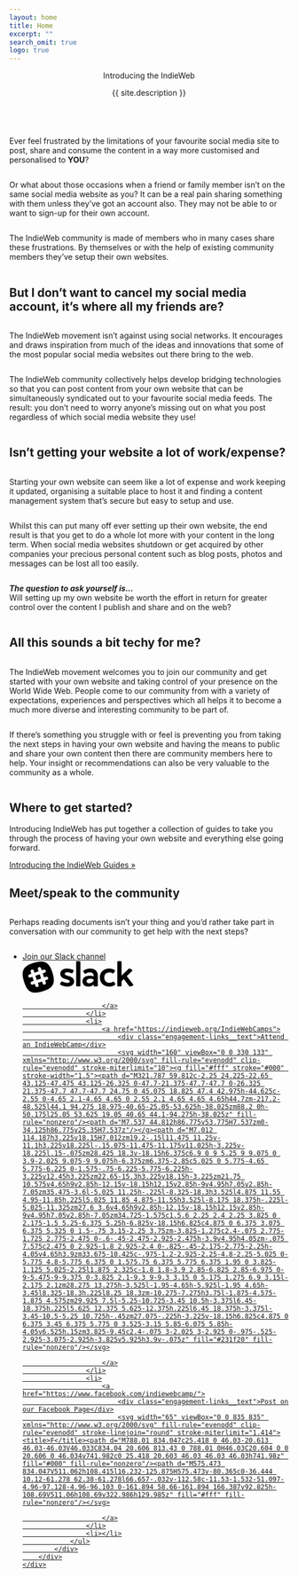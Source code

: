 ```yaml
---
layout: home
title: Home
excerpt: ""
search_omit: true
logo: true
---
```


<header class="masthead masthead__big">
	<div class="wrap">
			<div class="masthead__tagline">Introducing the IndieWeb</div>
			<p class="masthead__excerpt">{{ site.description }}</p>
	</div>
</header><!-- /.masthead -->

<section class="section section-c1" id="section-1">
	<div class="section-content">
		<div class="row">
			<div class="column column-center small-12">
				<p>Ever feel frustrated by the limitations of your favourite social media site to post, share and consume the content in a way more customised and personalised to <strong>YOU</strong>?</p>
			</div>
			<div class="column small-12 medium-6">
				<p>Or what about those occasions when a friend or family member isn’t on the same social media website as you? It can be a real pain sharing something with them unless they’ve got an account also. They may not be able to or want to sign-up for their own account.</p>
			</div>
			<!-- <div class="column small-12 medium-6 medium-offset-6"> -->
			<div class="column column-center small-12">
				<p>The IndieWeb community is made of members who in many cases share these frustrations. By themselves or with the help of existing community members they’ve setup their own websites.</p>
			</div>
		</div>
	</div>
</section>

<section class="section section-c1 section-b1" id="section-2">
	<div class="section-content">
		<div class="row">
			<div class="column column-header small-12 medium-6">
				<h2>But I don’t want to cancel my social media account, it’s where all my friends are?</h2>
			</div>
			<div class="column medium-6 small-12">
				<p>The IndieWeb movement isn’t against using social networks. It encourages and draws inspiration from much of the ideas and innovations that some of the most popular social media websites out there bring to the web.</p>
			</div>
			<div class="column small-12">
				<p>The IndieWeb community collectively helps develop bridging technologies so that you can post content from your own website that can be simultaneously syndicated out to your favourite social media feeds. The result: you don’t need to worry anyone’s missing out on what you post regardless of which social media website they use!</p>
			</div>
		</div>
	</div>
</section>

<section class="section section-c1" id="section-3">
	<div class="section-content">
		<h2>Isn’t getting your website a lot of work/expense?</h2>
		<div class="row">
			<div class="column medium-6 small-12">
				<p class="spacer">Starting your own website can seem like a lot of expense and work keeping it updated, organising a suitable place to host it and finding a content management system that’s secure but easy to setup and use.</p>
			</div>
			<div class="column medium-6 small-12">
				<p>Whilst this can put many off ever setting up their own website, the end result is that you get to do a whole lot more with your content in the long term. When social media websites shutdown or get acquired by other companies your precious personal content such as blog posts, photos and messages can be lost all too easily.</p>
			</div>
			<div class="column column-center small-12">
				<p><em><strong>The question to ask yourself is...</strong></em><br>Will setting up my own website be worth the effort in return for greater control over the content I publish and share and on the web?</p>
			</div>
		</div>
	</div>
</section>

<section class="section section-c1 section-b1" id="section-4">
	<div class="section-content">
		<div class="row">
			<div class="column column-header small-12 medium-6">
				<h2>All this sounds a bit techy for me?</h2>
			</div>
			<div class="column medium-6 small-12">
				<p>The IndieWeb movement welcomes you to join our community and get started with your own website and taking control of your presence on the World Wide Web. People come to our community from with a variety of expectations, experiences and perspectives which all helps it to become a much more diverse and interesting community to be part of.</p>
			</div>
			<div class="column small-12">
				<p>If there’s something you struggle with or feel is preventing you from taking the next steps in having your own website and having the means to public and share  your own content then there are community members here to help. Your insight or recommendations can also be very valuable to the community as a whole.</p>
			</div>
		</div>
	</div>
</section>


<section class="section section-c1" id="section-5">
	<div class="section-content">
		<div class="row">
			<div class="column column-header small-12">
				<h2>Where to get started?</h2>
				<p>Introducing IndieWeb has put together a collection of guides to take you through the process of having your own website and everything else going forward.</p>
			</div>
		</div>
		<a href="/guides" class="btn btn-center">Introducing the IndieWeb Guides &raquo;</a>
	</div>
</section>

<section class="section section-c1" id="section-7">
	<div class="section-content">
		<div class="row">
			<div class="column column-header small-12 medium-6">
				<h2>Meet/speak to the community</h2>
			</div>
			<div class="column medium-6 small-12">
				<p>Perhaps reading documents isn’t your thing and you’d rather take part in conversation with our community to get help with the next steps?</p>
			</div>
			<div class="column">
				<ul class="engagement-links">
					<li>
						<a href="https://chat.indieweb.org/slack">
							<div class="engagement-links__text">Join our Slack channel</div>
							<svg width="200" viewBox="0 0 444 127" xmlns="http://www.w3.org/2000/svg" fill-rule="evenodd" clip-rule="evenodd" stroke-linejoin="round" stroke-miterlimit="1.414"><title>Slack</title><g fill="#000" fill-rule="nonzero"><path d="M201.3 35.216c3.907 1.705 4.192 2.984 1.137 8.81-3.126 5.967-3.908 6.323-7.744 4.76-4.83-2.06-11.012-3.624-14.99-3.624-6.536 0-10.87 2.345-10.87 5.897 0 11.72 37.44 5.39 37.44 30.4 0 12.57-10.8 20.95-26.996 20.95-8.526 0-19.04-2.84-26.287-6.54-3.623-1.85-3.836-2.91-.71-8.88 2.7-5.26 3.552-5.83 7.46-4.19 6.18 2.7 13.995 4.76 19.253 4.76 5.967 0 9.946-2.42 9.946-5.97 0-11.37-38.08-5.97-38.08-30.198 0-12.86 10.72-21.455 26.78-21.455 7.53 0 17.05 2.27 23.65 5.255zM231.496 5.52v93.21c0 1.42-1.49 2.912-3.622 2.912h-9.805c-2.14 0-3.63-1.49-3.63-2.913V5.52c0-4.618 1.28-5.045 8.52-5.045 8.24 0 8.52.57 8.52 5.045zm24.51 75.66c0 4.762 4.05 7.958 10.16 7.958 7.39 0 14.066-3.552 17.974-9.59v-6.252c-3.908-1.492-8.668-2.345-12.93-2.345-9.094 0-15.204 4.34-15.204 10.23zm45.184-23.23v40.14c0 2.13-1.49 3.623-3.622 3.623h-9.663c-2.202 0-3.765-1.634-3.623-3.836l.142-4.334c-5.257 5.826-12.788 8.88-20.32 8.88-14.634 0-24.438-8.454-24.438-21.1 0-13.427 11.083-22.45 27.708-22.52 6.323 0 12.077 1.136 16.766 3.054V57.24c0-7.39-5.826-11.794-15.7-11.794-4.62 0-10.302 1.848-14.85 4.476-3.48 1.99-4.333 1.847-8.098-3.765-3.694-5.613-3.553-6.678 0-8.952 6.82-4.405 16.056-7.246 24.58-7.246 19.112 0 31.118 10.37 31.118 27.99zm66.502-22.592c3.55 2.06 3.694 3.197-.214 9.236-3.694 5.683-4.333 6.04-8.24 4.05-2.984-1.564-7.745-2.913-11.652-2.913-12.29 0-20.46 8.1-20.46 20.32 0 12.72 8.17 21.24 20.46 21.24 4.263 0 9.59-1.63 13.072-3.55 3.552-2.06 4.334-1.92 8.1 3.55 3.41 5.12 3.338 6.33.283 8.46-5.47 3.77-14.13 6.68-21.73 6.68-22.73 0-37.94-14.56-37.94-36.37 0-21.67 15.21-36.09 38.08-36.09 6.96 0 15.14 2.35 20.25 5.4zm74.172 57.475c2.842 3.623 1.705 4.902-5.4 7.46-7.246 2.628-8.24 2.485-10.798-.853l-20.32-27.14-9.093 8.81v17.62c0 1.42-1.49 2.912-3.622 2.912h-9.8c-2.13 0-3.62-1.49-3.62-2.913V5.52c0-4.618 1.28-5.045 8.53-5.045 8.24 0 8.53.57 8.53 5.045v53l27.85-26.714c3.06-2.913 4.76-2.7 10.23.924 6.04 3.907 6.47 4.973 3.55 7.814L417.14 60.72l24.724 32.113zm-390.387-33.6l5.387 16.08L73.57 69.72l-5.385-16.083-16.708 5.595z"/><path d="M51.477 59.232l5.387 16.082L73.57 69.72l-5.385-16.083-16.708 5.595z"/><path d="M98.083 75.18l-8.102 2.715 2.81 8.383c1.14 3.395-.69 7.068-4.09 8.205-.73.247-1.49.354-2.22.335-2.64-.07-5.09-1.767-5.98-4.423l-2.81-8.385-16.71 5.597 2.81 8.383c1.14 3.395-.69 7.068-4.09 8.205-.73.247-1.49.354-2.22.335-2.64-.07-5.09-1.767-5.98-4.423l-2.81-8.383-8.1 2.713c-.74.248-1.49.355-2.22.335-2.64-.068-5.09-1.766-5.98-4.423-1.13-3.4.7-7.07 4.09-8.21l8.1-2.72-5.38-16.08-8.1 2.71c-.74.25-1.49.35-2.223.33-2.645-.07-5.09-1.77-5.98-4.426-1.134-3.395.697-7.068 4.09-8.205l8.1-2.716-2.806-8.38c-1.14-3.397.69-7.07 4.083-8.207 3.397-1.135 7.07.695 8.206 4.09l2.81 8.385 16.704-5.59-2.81-8.388c-1.14-3.393.69-7.067 4.088-8.203 3.397-1.135 7.07.695 8.207 4.09l2.81 8.384 8.1-2.713c3.396-1.13 7.07.7 8.204 4.09 1.14 3.4-.69 7.07-4.086 8.21l-8.102 2.715L85.86 65.6l8.102-2.714c3.395-1.135 7.07.694 8.205 4.088 1.136 3.395-.694 7.068-4.09 8.205zm21.733-27.893C106.926 4.32 88.304-5.707 45.336 7.185 2.368 20.075-7.657 38.695 5.233 81.665c12.892 42.966 31.51 52.992 74.48 40.1 42.968-12.89 52.994-31.51 40.103-74.478z"/></g></svg>

						</a>
					</li>
					<li>
						<a href="https://indieweb.org/IndieWebCamps">
							<div class="engagement-links__text">Attend an IndieWebCamp</div>
							<svg width="160" viewBox="0 0 330 133" xmlns="http://www.w3.org/2000/svg" fill-rule="evenodd" clip-rule="evenodd" stroke-miterlimit="10"><g fill="#fff" stroke="#000" stroke-width="1.5"><path d="M321.787 59.812c-2.25 24.225-22.65 43.125-47.475 43.125-26.325 0-47.7-21.375-47.7-47.7 0-26.325 21.375-47.7 47.7-47.7 24.75 0 45.075 18.825 47.4 42.975h-44.625c-2.55 0-4.65 2.1-4.65 4.65 0 2.55 2.1 4.65 4.65 4.65h44.7zm-217.2-48.525l44.1 94.275 18.975-40.65-25.05-53.625h-38.025zm88.2 0h-50.175l25.05 53.625 19.05 40.65 44.1-94.275h-38.025z" fill-rule="nonzero"/><path d="M7.537 44.812h86.775v53.775H7.537zm0-34.125h86.775v25.35H7.537z"/></g><path d="M7.012 114.187h3.225v18.15H7.012zm19.2-.15l11.475 11.25v-11.1h3.225v18.225l-.15.075-11.475-11.175v11.025h-3.225v-18.225l.15-.075zm28.425 18.3v-18.15h6.375c6.9 0 9 5.25 9 9.075 0 3.9-2.025 9.075-9 9.075h-6.375zm6.375-2.85c5.025 0 5.775-4.65 5.775-6.225 0-1.575-.75-6.225-5.775-6.225h-3.225v12.45h3.225zm22.65-15.3h3.225v18.15h-3.225zm21.75 10.575v4.65h9v2.85h-12.15v-18.15h12.15v2.85h-9v4.95h7.05v2.85h-7.05zm35.475-3.6l-5.025 11.25h-.225l-8.325-18.3h3.525l4.875 11.55 4.95-11.85h.225l5.025 11.85 4.875-11.55h3.525l-8.175 18.375h-.225l-5.025-11.325zm27.6 3.6v4.65h9v2.85h-12.15v-18.15h12.15v2.85h-9v4.95h7.05v2.85h-7.05zm34.725-1.575c1.5.6 2.25 2.4 2.25 3.825 0 2.175-1.5 5.25-6.375 5.25h-6.825v-18.15h6.825c4.875 0 6.375 3.075 6.375 5.325 0 1.5-.75 3.15-2.25 3.75zm-3.825-1.275c2.4-.075 2.775-1.725 2.775-2.475 0-.6-.45-2.475-2.925-2.475h-3.9v4.95h4.05zm-.075 7.575c2.475 0 2.925-1.8 2.925-2.4 0-.825-.45-2.175-2.775-2.25h-4.05v4.65h3.9zm33.675-10.425c-.975-1.2-2.925-2.25-4.8-2.25-5.025 0-5.775 4.8-5.775 6.375 0 1.575.75 6.375 5.775 6.375 1.95 0 3.825-1.125 5.025-2.25l1.875 2.325c-1.8 1.8-3.9 2.85-6.825 2.85-6.975 0-9-5.475-9-9.375 0-3.825 2.1-9.3 9-9.3 3.15 0 5.175 1.275 6.9 3.15l-2.175 2.1zm28.275 13.275h-3.525l-1.95-4.65h-5.925l-1.95 4.65h-3.45l8.325-18.3h.225l8.25 18.3zm-10.275-7.275h3.75l-1.875-4.575-1.875 4.575zm29.925 7.5l-5.25-10.725-3.45 10.5h-3.375l6.45-18.375h.225l5.625 12.375 5.625-12.375h.225l6.45 18.375h-3.375l-3.45-10.5-5.25 10.725h-.45zm27.075-.225h-3.225v-18.15h6.825c4.875 0 6.375 3.45 6.375 5.775 0 3.525-3.15 5.85-6.075 5.85h-4.05v6.525h.15zm3.825-9.45c2.4-.075 3-2.025 3-2.925 0-.975-.525-2.925-3.075-2.925h-3.825v5.925h3.9v-.075z" fill="#231f20" fill-rule="nonzero"/></svg>

						</a>
					</li>
					<li>
						<a href="https://www.facebook.com/indiewebcamp/">
							<div class="engagement-links__text">Post on our Facebook Page</div>
							<svg width="65" viewBox="0 0 835 835" xmlns="http://www.w3.org/2000/svg" fill-rule="evenodd" clip-rule="evenodd" stroke-linejoin="round" stroke-miterlimit="1.414"><title>F</title><path d="M788.01 834.047c25.418 0 46.03-20.613 46.03-46.03V46.033C834.04 20.606 813.43 0 788.01 0H46.03C20.604 0 0 20.606 0 46.034v741.982c0 25.418 20.603 46.03 46.03 46.03h741.98z" fill="#000" fill-rule="nonzero"/><path d="M575.473 834.047V511.062h108.415l16.232-125.875H575.473v-80.365c0-36.444 10.12-61.278 62.38-61.278l66.657-.032v-112.58c-11.53-1.532-51.097-4.96-97.128-4.96-96.103 0-161.894 58.66-161.894 166.387v92.825h-108.69V511.06h108.69v322.986h129.985z" fill="#fff" fill-rule="nonzero"/></svg>

						</a>
					</li>
					<li></li>
				</ul>
			</div>
		</div>
	</div>
</section>
